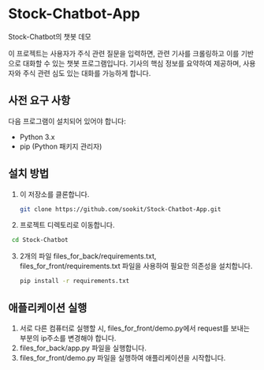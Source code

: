 # Stock-Chatbot-App
Stock-Chatbot의 챗봇 데모


이 프로젝트는 사용자가 주식 관련 질문을 입력하면, 관련 기사를 크롤링하고 이를 기반으로 대화할 수 있는 챗봇 프로그램입니다. 기사의 핵심 정보를 요약하여 제공하며, 사용자와 주식 관련 심도 있는 대화를 가능하게 합니다.

## 사전 요구 사항

다음 프로그램이 설치되어 있어야 합니다:

- Python 3.x
- pip (Python 패키지 관리자)

## 설치 방법

1. 이 저장소를 클론합니다.

   ```bash
   git clone https://github.com/sookit/Stock-Chatbot-App.git
   ```

2. 프로젝트 디렉토리로 이동합니다.

  ``` bash
   cd Stock-Chatbot
```

3. 2개의 파일 files_for_back/requirements.txt, files_for_front/requirements.txt 파일을 사용하여 필요한 의존성을 설치합니다.

   ```bash
   pip install -r requirements.txt
   ```

## 애플리케이션 실행

1. 서로 다른 컴퓨터로 실행할 시, files_for_front/demo.py에서 request를 보내는 부분의 ip주소를 변경해야 합니다.
2. files_for_back/app.py 파일을 실행합니다.
3. files_for_front/demo.py 파일을 실행하여 애플리케이션을 시작합니다.

